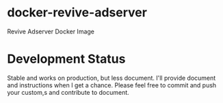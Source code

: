 # docker-revive-adserver
Revive Adserver Docker Image

# Development Status
Stable and works on production, but less document. I'll provide document and instructions when I get a chance. Please feel free to commit and push your custom,s and contribute to document.
